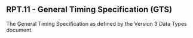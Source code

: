 ## RPT.11 - General Timing Specification (GTS)

The General Timing Specification as defined by the Version 3 Data Types document.
